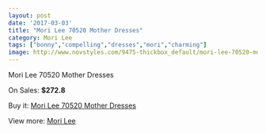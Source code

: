 ```yaml
---
layout: post
date: '2017-03-03'
title: "Mori Lee 70520 Mother Dresses"
category: Mori Lee
tags: ["bonny","compelling","dresses","mori","charming"]
image: http://www.novstyles.com/9475-thickbox_default/mori-lee-70520-mother-dresses.jpg
---
```

Mori Lee 70520 Mother Dresses

On Sales: **$272.8**
<a href="https://www.novstyles.com/en/mori-lee/6712-mori-lee-70520-mother-dresses.html"><amp-img layout="responsive" width="600" height="600" src="//www.novstyles.com/9475-thickbox_default/mori-lee-70520-mother-dresses.jpg" alt="Mori Lee 70520 Mother Dresses 0" /></a>

Buy it: [Mori Lee 70520 Mother Dresses](https://www.novstyles.com/en/mori-lee/6712-mori-lee-70520-mother-dresses.html "Mori Lee 70520 Mother Dresses")

View more: [Mori Lee](https://www.novstyles.com/en/47-mori-lee "Mori Lee")